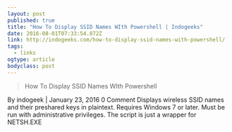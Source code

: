 ```yaml
---
layout: post 
published: true 
title: "How To Display SSID Names WIth Powershell | Indogeeks" 
date: 2016-08-01T07:33:54.872Z 
link: http://indogeeks.com/how-to-display-ssid-names-with-powershell/ 
tags:
  - links
ogtype: article 
bodyclass: post 
---
```


> How To Display SSID Names WIth Powershell

By indogeek | January 23, 2016 0 Comment
Displays wireless SSID names and their preshared keys in plaintext. Requires Windows 7 or later. Must be run with administrative privileges. The script is just a wrapper for NETSH.EXE